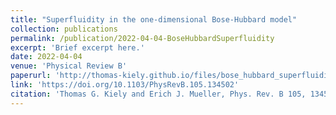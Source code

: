 ```yaml
---
title: "Superfluidity in the one-dimensional Bose-Hubbard model"
collection: publications
permalink: /publication/2022-04-04-BoseHubbardSuperfluidity
excerpt: 'Brief excerpt here.'
date: 2022-04-04
venue: 'Physical Review B'
paperurl: 'http://thomas-kiely.github.io/files/bose_hubbard_superfluidity_paper.pdf'
link: 'https://doi.org/10.1103/PhysRevB.105.134502'
citation: 'Thomas G. Kiely and Erich J. Mueller, Phys. Rev. B 105, 134502 (2022)'
---
```

<!-- This paper is about the number 1. The number 2 is left for future work.

[Download paper here](http://academicpages.github.io/files/paper1.pdf)

Recommended citation: T. G. Kiely and Erich J. Mueller, Phys. Rev. B 104, 165143 (2021) -->